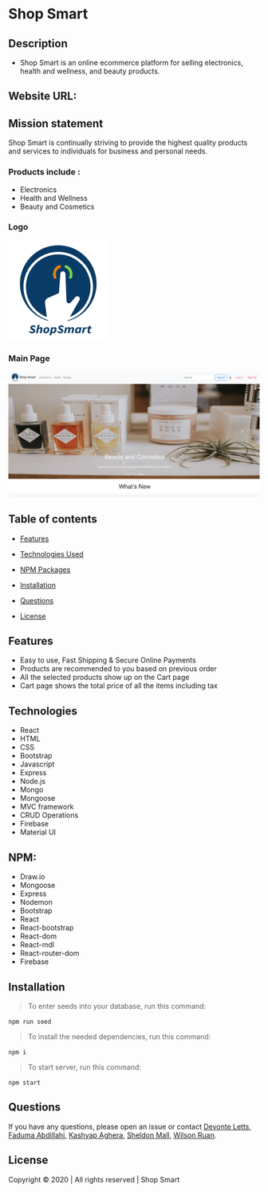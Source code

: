 # Shop Smart

## Description

- Shop Smart is an online ecommerce platform for selling electronics, health and wellness, and beauty products. 

## Website URL:


## Mission statement
Shop Smart is continually striving to provide the highest quality products and services to individuals for business and personal needs. 

### Products include :

- Electronics
- Health and Wellness
- Beauty and Cosmetics

### Logo

![Logo](./client/public/ShopSmart.png)

### Main Page

![Screenshot](./client/public/ShopSmartSS.png)

## Table of contents

* [Features](#features)

* [Technologies Used](#technologies)

* [NPM Packages](#NPM)

* [Installation](#installation)

* [Questions](#questions)

* [License](#license)


## Features

- Easy to use, Fast Shipping & Secure Online Payments 
- Products are recommended to you based on previous order
- All the selected products show up on the Cart page
- Cart page shows the total price of all the items including tax

## Technologies 

- React
- HTML
- CSS
- Bootstrap
- Javascript
- Express
- Node.js
- Mongo
- Mongoose
- MVC framework
- CRUD Operations
- Firebase
- Material UI


## NPM:

- Draw.io
- Mongoose
- Express
- Nodemon
- Bootstrap
- React
- React-bootstrap
- React-dom
- React-mdl
- React-router-dom
- Firebase

## Installation

>To enter seeds into your database, run this command:

```
npm run seed
```

>To install the needed dependencies, run this command:

```
npm i
```
>To start server, run this command:

```
npm start
```

## Questions

If you have any questions, please open an issue or contact [Devonte Letts](https://github.com/Duhhvonte), [Faduma Abdillahi](https://github.com/Faduma92), [Kashyap Aghera](https://github.com/kaghera), [Sheldon Mall](https://github.com/sheldonmall), [Wilson Ruan](https://github.com/wilsonruan).  

## License

Copyright © 2020 | All rights reserved | Shop Smart

